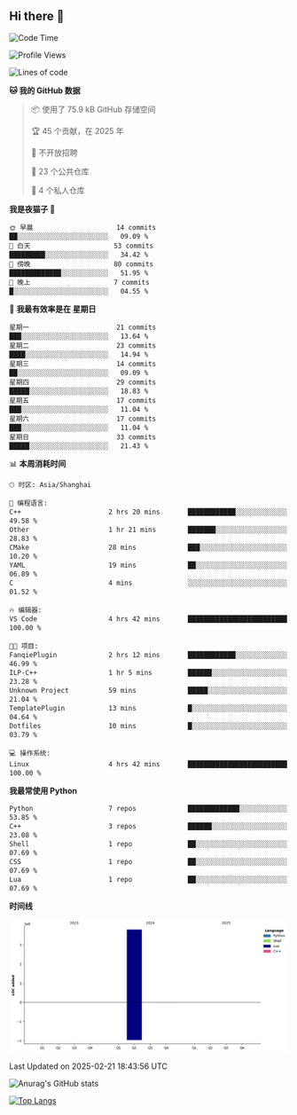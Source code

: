 ## Hi there 👋

<!--
**ZeroMapleQvQ/ZeroMapleQvQ** is a ✨ _special_ ✨ repository because its `README.md` (this file) appears on your GitHub profile.

Here are some ideas to get you started:

- 🔭 I’m currently working on ...
- 🌱 I’m currently learning ...
- 👯 I’m looking to collaborate on ...
- 🤔 I’m looking for help with ...
- 💬 Ask me about ...
- 📫 How to reach me: ...
- 😄 Pronouns: ...
- ⚡ Fun fact: ...
-->

<!--START_SECTION:waka-->
![Code Time](http://img.shields.io/badge/Code%20Time-20%20hrs%203%20mins-blue)

![Profile Views](http://img.shields.io/badge/%E4%B8%AA%E4%BA%BA%E8%B5%84%E6%96%99%E8%A7%82%E7%9C%8B%E6%AC%A1%E6%95%B0-7-blue)

![Lines of code](https://img.shields.io/badge/%E4%BB%8E%E3%80%8CHello%20World%E3%80%8D%E8%B5%B7%E6%88%91%E5%B7%B2%E7%BB%8F%E5%86%99%E4%BA%86-3.8%20million%20%E8%A1%8C%E4%BB%A3%E7%A0%81-blue)

**🐱 我的 GitHub 数据** 

> 📦  使用了 75.9 kB GitHub 存储空间 
 > 
> 🏆 45 个贡献，在 2025 年
 > 
> 🚫 不开放招聘
 > 
> 📜 23 个公共仓库 
 > 
> 🔑 4 个私人仓库 
 > 
**我是夜猫子 🦉** 

```text
🌞 早晨                     14 commits          ██░░░░░░░░░░░░░░░░░░░░░░░   09.09 % 
🌆 白天                     53 commits          █████████░░░░░░░░░░░░░░░░   34.42 % 
🌃 傍晚                     80 commits          █████████████░░░░░░░░░░░░   51.95 % 
🌙 晚上                     7 commits           █░░░░░░░░░░░░░░░░░░░░░░░░   04.55 % 
```
📅 **我最有效率是在 星期日** 

```text
星期一                      21 commits          ███░░░░░░░░░░░░░░░░░░░░░░   13.64 % 
星期二                      23 commits          ████░░░░░░░░░░░░░░░░░░░░░   14.94 % 
星期三                      14 commits          ██░░░░░░░░░░░░░░░░░░░░░░░   09.09 % 
星期四                      29 commits          █████░░░░░░░░░░░░░░░░░░░░   18.83 % 
星期五                      17 commits          ███░░░░░░░░░░░░░░░░░░░░░░   11.04 % 
星期六                      17 commits          ███░░░░░░░░░░░░░░░░░░░░░░   11.04 % 
星期日                      33 commits          █████░░░░░░░░░░░░░░░░░░░░   21.43 % 
```


📊 **本周消耗时间** 

```text
🕑︎ 时区: Asia/Shanghai

💬 编程语言: 
C++                      2 hrs 20 mins       ████████████░░░░░░░░░░░░░   49.58 % 
Other                    1 hr 21 mins        ███████░░░░░░░░░░░░░░░░░░   28.83 % 
CMake                    28 mins             ███░░░░░░░░░░░░░░░░░░░░░░   10.20 % 
YAML                     19 mins             ██░░░░░░░░░░░░░░░░░░░░░░░   06.89 % 
C                        4 mins              ░░░░░░░░░░░░░░░░░░░░░░░░░   01.52 % 

🔥 编辑器: 
VS Code                  4 hrs 42 mins       █████████████████████████   100.00 % 

🐱‍💻 项目: 
FanqiePlugin             2 hrs 12 mins       ████████████░░░░░░░░░░░░░   46.99 % 
ILP-C++                  1 hr 5 mins         ██████░░░░░░░░░░░░░░░░░░░   23.28 % 
Unknown Project          59 mins             █████░░░░░░░░░░░░░░░░░░░░   21.04 % 
TemplatePlugin           13 mins             █░░░░░░░░░░░░░░░░░░░░░░░░   04.64 % 
Dotfiles                 10 mins             █░░░░░░░░░░░░░░░░░░░░░░░░   03.79 % 

💻 操作系统: 
Linux                    4 hrs 42 mins       █████████████████████████   100.00 % 
```

**我最常使用 Python** 

```text
Python                   7 repos             █████████████░░░░░░░░░░░░   53.85 % 
C++                      3 repos             ██████░░░░░░░░░░░░░░░░░░░   23.08 % 
Shell                    1 repo              ██░░░░░░░░░░░░░░░░░░░░░░░   07.69 % 
CSS                      1 repo              ██░░░░░░░░░░░░░░░░░░░░░░░   07.69 % 
Lua                      1 repo              ██░░░░░░░░░░░░░░░░░░░░░░░   07.69 % 
```



**时间线**

![Lines of Code chart](https://raw.githubusercontent.com/bkctwy/bkctwy/main/assets/bar_graph.png)


 Last Updated on 2025-02-21 18:43:56 UTC
<!--END_SECTION:waka-->


![Anurag's GitHub stats](https://grs.bkctwy.tech/api?username=bkctwy&theme=dracula&show_icons=true)


[![Top Langs](https://grs.bkctwy.tech/api/top-langs/?username=bkctwy&layout=compact&theme=dracula)](https://github.com/anuraghazra/github-readme-stats)
